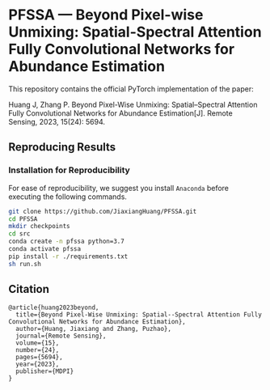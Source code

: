 # PFSSA — Beyond Pixel-wise Unmixing: Spatial-Spectral Attention Fully Convolutional Networks for Abundance Estimation

This repository contains the official PyTorch implementation of the paper:

Huang J, Zhang P. Beyond Pixel-Wise Unmixing: Spatial–Spectral Attention Fully Convolutional Networks for Abundance Estimation[J]. Remote Sensing, 2023, 15(24): 5694.


## Reproducing Results

### Installation for Reproducibility

For ease of reproducibility, we suggest you install `Anaconda` before executing the following commands.

```bash
git clone https://github.com/JiaxiangHuang/PFSSA.git
cd PFSSA
mkdir checkpoints
cd src
conda create -n pfssa python=3.7
conda activate pfssa
pip install -r ./requirements.txt 
sh run.sh
```

## Citation

```
@article{huang2023beyond,
  title={Beyond Pixel-Wise Unmixing: Spatial--Spectral Attention Fully Convolutional Networks for Abundance Estimation},
  author={Huang, Jiaxiang and Zhang, Puzhao},
  journal={Remote Sensing},
  volume={15},
  number={24},
  pages={5694},
  year={2023},
  publisher={MDPI}
}
```
